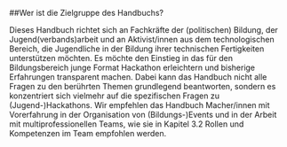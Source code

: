 ##Wer ist die Zielgruppe des Handbuchs?        

Dieses Handbuch richtet sich an Fachkräfte der (politischen) Bildung, der Jugend(verbands)arbeit und an Aktivist/innen aus dem technologischen Bereich, die Jugendliche in der Bildung ihrer technischen Fertigkeiten unterstützen möchten. Es möchte den Einstieg in das für den Bildungsbereich junge Format Hackathon erleichtern und bisherige Erfahrungen transparent machen. Dabei kann das Handbuch nicht alle Fragen zu den berührten Themen grundlegend beantworten, sondern es konzentriert sich vielmehr auf die spezifischen Fragen zu (Jugend-)Hackathons. Wir empfehlen das Handbuch Macher/innen mit Vorerfahrung in der Organisation von (Bildungs-)Events und in der Arbeit mit multiprofessionellen Teams, wie sie in Kapitel 3.2 Rollen und Kompetenzen im Team empfohlen werden.